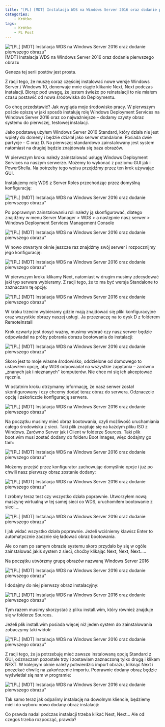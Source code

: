 ```yaml
---
title: "[PL] [MDT] Instalacja WDS na Windows Server 2016 oraz dodanie pierwszego obrazu"
categories:
    - Krótko
tags:
    - Krótko
    - PL Post
---
```


!["[PL] [MDT] Instalacja WDS na Windows Server 2016 oraz dodanie pierwszego obrazu"](/assets/images/posts/mdt-instalacja-wds-na-windows-server-2016-oraz-dodanie-pierwszego-obrazu/top.jpg) [MDT] Instalacja WDS na Windows Server 2016 oraz dodanie pierwszego obrazu

Geneza tej serii postów jest prosta.

Z racji tego, że muszę coraz częściej instalować nowe wersje Windows Server / Windows 10, denerwuje mnie ciągłe klikanie Next, Next podczas instalacji. Biorąc pod uwagę, że jestem świeżo po reinstalacji to nie miałem czasu postawić od nowa środowiska do Deploymentu.

Co chcę przedstawić? Jak wygląda moje środowisko pracy. W pierwszym poście opiszę w jaki sposób instaluję rolę Windows Deployment Services na Windows Server 2016 oraz co najważniejsze – dodamy czysty obraz systemu do pierwszej, testowej instalacji.

Jako podstawę użyłem Windows Server 2016 Standard, który działa nie jest wpięty do domeny i będzie działał jako serwer standalone. Posiada dwie partycje – C oraz D. Na pierwszej standardowo zainstalowany jest system natomiast na drugiej będzie znajdowała się baza obrazów.

W pierwszym kroku należy zainstalować usługę Windows Deployment Services na naszym serwerze. Możemy to wykonać z poziomu GUI jak i PowerShella. Na potrzeby tego wpisu przejdźmy przez ten krok używając GUI.

Instalujemy rolę WDS z Server Roles przechodząc przez domyślną konfigurację:

!["[PL] [MDT] Instalacja WDS na Windows Server 2016 oraz dodanie pierwszego obrazu"](/assets/images/posts/mdt-instalacja-wds-na-windows-server-2016-oraz-dodanie-pierwszego-obrazu/01.png)

Po poprawnym zainstalowaniu roli należy ją skonfigurować, dlatego znajdźmy w menu Server Manager > WDS > a następnie nasz serwer > Windows Deployment Services Management Console

!["[PL] [MDT] Instalacja WDS na Windows Server 2016 oraz dodanie pierwszego obrazu"](/assets/images/posts/mdt-instalacja-wds-na-windows-server-2016-oraz-dodanie-pierwszego-obrazu/02.png)

W nowo otwartym oknie jeszcze raz znajdźmy swój serwer i rozpocznijmy jego konfigurację:

!["[PL] [MDT] Instalacja WDS na Windows Server 2016 oraz dodanie pierwszego obrazu"](/assets/images/posts/mdt-instalacja-wds-na-windows-server-2016-oraz-dodanie-pierwszego-obrazu/03.png)

W pierwszym kroku klikamy Next, natomiast w drugim musimy zdecydować jaki typ serwera wybieramy. Z racji tego, że to ma być wersja Standalone to zaznaczam tę opcję:

!["[PL] [MDT] Instalacja WDS na Windows Server 2016 oraz dodanie pierwszego obrazu"](/assets/images/posts/mdt-instalacja-wds-na-windows-server-2016-oraz-dodanie-pierwszego-obrazu/04.png)

W kroku trzecim wybieramy gdzie mają znajdować się pliki konfiguracyjne oraz wszystkie obrazy naszej usługi. Ja przeznaczę na to dysk D z folderem RemoteInstall

Krok czwarty jest dosyć ważny, musimy wybrać czy nasz serwer będzie odpowiadał na próby pobrania obrazu bootowania do instalacji:

!["[PL] [MDT] Instalacja WDS na Windows Server 2016 oraz dodanie pierwszego obrazu"](/assets/images/posts/mdt-instalacja-wds-na-windows-server-2016-oraz-dodanie-pierwszego-obrazu/05.png)

Skoro jest to moje własne środowisko, oddzielone od domowego to ustawiłem opcję, aby WDS odpowiadał na wszystkie zapytania – zarówno „znanych jak i nieznanych” komputerów. Nie chce mi się ich akceptować ręcznie.

W ostatnim kroku otrzymamy informację, że nasz serwer został skonfigurowany  i czy chcemy dodać teraz obraz do serwera. Odznaczcie opcję i zakończcie konfigurację serwera.

!["[PL] [MDT] Instalacja WDS na Windows Server 2016 oraz dodanie pierwszego obrazu"](/assets/images/posts/mdt-instalacja-wds-na-windows-server-2016-oraz-dodanie-pierwszego-obrazu/06.png)

Na początku musimy mieć obraz bootowania, czyli możliwość uruchamiania całego środowiska z sieci. Taki plik znajduje się na każdym pliku ISO z Windows. Zarówno Server jak i Client w folderze Sources. Taki plik boot.wim musi zostać dodany do folderu Boot Images, więc dodajmy go tam:

!["[PL] [MDT] Instalacja WDS na Windows Server 2016 oraz dodanie pierwszego obrazu"](/assets/images/posts/mdt-instalacja-wds-na-windows-server-2016-oraz-dodanie-pierwszego-obrazu/07.png)

Możemy przejść przez konfigurator zachowując domyślnie opcje i już po chwili nasz pierwszy obraz zostanie dodany:

!["[PL] [MDT] Instalacja WDS na Windows Server 2016 oraz dodanie pierwszego obrazu"](/assets/images/posts/mdt-instalacja-wds-na-windows-server-2016-oraz-dodanie-pierwszego-obrazu/08.png)

I zróbmy teraz test czy wszystko działa poprawnie. Utworzyłem nową maszynę wirtualną w tej samej sieci co WDS, uruchomiłem bootowanie z sieci….

!["[PL] [MDT] Instalacja WDS na Windows Server 2016 oraz dodanie pierwszego obrazu"](/assets/images/posts/mdt-instalacja-wds-na-windows-server-2016-oraz-dodanie-pierwszego-obrazu/09.png)

I jak widać wszystko działa poprawnie. Jeżeli wciśniemy klawisz Enter to automatycznie zacznie się ładować obraz bootowania.

Ale co nam po samym obrazie systemu skoro przydało by się w ogóle zainstalować jakiś system z sieci, choćby klikając Next, Next, Next…..

Na początku utwórzmy grupę obrazów nazwaną Windows Server 2016

!["[PL] [MDT] Instalacja WDS na Windows Server 2016 oraz dodanie pierwszego obrazu"](/assets/images/posts/mdt-instalacja-wds-na-windows-server-2016-oraz-dodanie-pierwszego-obrazu/10.png)

I dodajmy do niej pierwszy obraz instalacyjny:

!["[PL] [MDT] Instalacja WDS na Windows Server 2016 oraz dodanie pierwszego obrazu"](/assets/images/posts/mdt-instalacja-wds-na-windows-server-2016-oraz-dodanie-pierwszego-obrazu/11.png)

Tym razem musimy skorzystać z pliku install.wim, który również znajduje się w folderze Sources.

Jeżeli plik install.wim posiada więcej  niż jeden system do zainstalowania zobaczymy taki widok:

!["[PL] [MDT] Instalacja WDS na Windows Server 2016 oraz dodanie pierwszego obrazu"](/assets/images/posts/mdt-instalacja-wds-na-windows-server-2016-oraz-dodanie-pierwszego-obrazu/12.png)

Z racji tego, że ja potrzebuję mieć zawsze instalowaną opcję Standard z GUI, odznaczam pozostałe trzy i zostawiam zaznaczoną tylko drugą i klikam NEXT.  W kolejnym oknie należy potwierdzić import obrazu, kliknąć Next i poczekać chwilę na zakończenie importu. Poprawnie dodany obraz będzie wyświetlał się nam w programie:

!["[PL] [MDT] Instalacja WDS na Windows Server 2016 oraz dodanie pierwszego obrazu"](/assets/images/posts/mdt-instalacja-wds-na-windows-server-2016-oraz-dodanie-pierwszego-obrazu/13.png)

Tak samo teraz jak odpalimy instalację na dowolnym kliencie, będziemy mieli do wyboru nowo dodany obraz instalacji:

Co prawda nadal podczas instalacji trzeba klikać Next, Next… Ale od czegoś trzeba rozpocząć, prawda?
